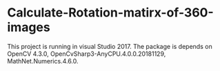 # Calculate-Rotation-matirx-of-360-images
This project is running in visual Studio 2017.
The package is depends on OpenCV 4.3.0, OpenCvSharp3-AnyCPU.4.0.0.20181129, MathNet.Numerics.4.6.0.
